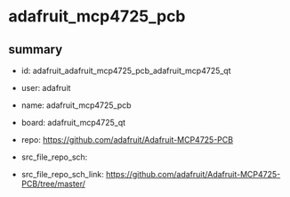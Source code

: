 # adafruit_mcp4725_pcb
 
## summary 
* id: adafruit_adafruit_mcp4725_pcb_adafruit_mcp4725_qt
* user: adafruit
* name: adafruit_mcp4725_pcb
* board: adafruit_mcp4725_qt
* repo: https://github.com/adafruit/Adafruit-MCP4725-PCB



* src_file_repo_sch: 
* src_file_repo_sch_link: https://github.com/adafruit/Adafruit-MCP4725-PCB/tree/master/





